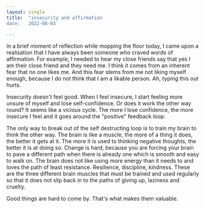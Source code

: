 ```yaml
---
layout: single
title:  "insecurity and affirmation
date:   2022-08-03 

---
```


In a brief moment of reflection while mopping the floor today, I came upon a realisation that I have always been someone who craved words of affirmation. For example, I needed to hear my close friends say that yes I am their close friend and they need me. I think it comes from an inherent fear that no one likes me. And this fear stems from me not liking myself enough, because I do not think that I am a likable person. Ah, typing this out hurts. 

Insecurity doesn't feel good. When I feel insecure, I start feeling more unsure of myself and lose self-confidence. Or does it work the other way round? It seems like a vicious cycle. The more I lose confidence, the more insecure I feel and it goes around the "positive" feedback loop. 

The only way to break out of the self destructing loop is to train my brain to think the other way. The brain is like a muscle, the more of a thing it does, the better it gets at it. The more it is used to thinking negative thoughts, the better it is at doing so. Change is hard, because you are forcing your brain to pave a different path when there is already one which is smooth and easy to walk on. The brain does not like using more energy than it needs to and loves the path of least resistance. Resilience, discipline, kindness. These are the three different brain muscles that must be trained and used regularly so that it does not slip back in to the paths of giving up, laziness and cruelty. 

Good things are hard to come by. That's what makes them valuable.
